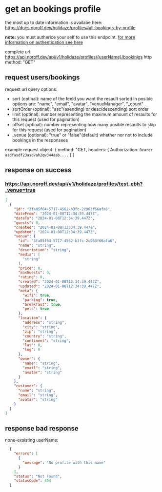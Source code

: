 # get an bookings profile

the most up to date information is availabe here: https://docs.noroff.dev/holidaze/profiles#all-bookings-by-profile

**note:** you must autherice your self to use this endpoint. [for more information on authentication see here](../api-guide.md#sending-authentication-token)

complete url: https://api.noroff.dev/api/v1/holidaze/profiles/{userName}/bookinigs
http method: "GET"

## request users/bookings
request url query options:
- sort (optinal): name of the feeld you want the resault sorted in posible options are: "name", "email", "avatar", "venueManager", "_count"
- sortOrder (optinal): "asc"(asending) or desc(descending) sort order
- limit (optinal): number representing the maximum amount of resaults for this request (used for pagination)
- offset (optinal): number representing how many posible resaults to skip for this request (used for pagination)
- _venue (optional): "true" or "false"(default) whether nor not to include bookings in the responsees

example request object: 
{
  method: "GET,
  headers: {
    Authorization: `Bearer asdfasdf23asdvah2qw344aab....`
  }
}

## response on success

### https://api.noroff.dev/api/v1/holidaze/profiles/test_ebh?_venue=true
```json
[
  {
    "id": "3fa85f64-5717-4562-b3fc-2c963f66afa6",
    "dateFrom": "2024-01-08T12:34:39.447Z",
    "dateTo": "2024-01-08T12:34:39.447Z",
    "guests": 0,
    "created": "2024-01-08T12:34:39.447Z",
    "updated": "2024-01-08T12:34:39.447Z",
    "venue": {
      "id": "3fa85f64-5717-4562-b3fc-2c963f66afa6",
      "name": "string",
      "description": "string",
      "media": [
        "string"
      ],
      "price": 0,
      "maxGuests": 0,
      "rating": 0,
      "created": "2024-01-08T12:34:39.447Z",
      "updated": "2024-01-08T12:34:39.447Z",
      "meta": {
        "wifi": true,
        "parking": true,
        "breakfast": true,
        "pets": true
      },
      "location": {
        "address": "string",
        "city": "string",
        "zip": "string",
        "country": "string",
        "continent": "string",
        "lat": 0,
        "lng": 0
      },
      "owner": {
        "name": "string",
        "email": "string",
        "avatar": "string"
      }
    },
    "customer": {
      "name": "string",
      "email": "string",
      "avatar": "string"
    }
  }
]
```

## response bad response

none-exsisting userName:
```json
  {
    "errors": [
      {
        "message": "No profile with this name"
      }
    ],
    "status": "Not Found",
    "statusCode": 404
  }
```